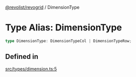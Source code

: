 [@revolist/revogrid](README.md) / DimensionType

# Type Alias: DimensionType

```ts
type DimensionType: DimensionTypeCol | DimensionTypeRow;
```

## Defined in

[src/types/dimension.ts:5](https://github.com/revolist/revogrid/blob/8958a60bd3054871bb3d1706c4eb92c83a8c6b6c/src/types/dimension.ts#L5)
